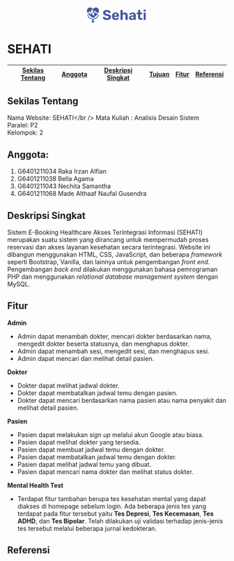 <h6 align="center"><img src="img/LogoSehati.png"></h6>

# SEHATI

[Sekilas Tentang](#sekilas-tentang) | [Anggota](#anggota) | [Deskripsi Singkat](#deskripsi-singkat) | [Tujuan](#tujuan) | [Fitur](#fitur) | [Referensi](#referensi)
:---:|:---:|:---:|:---:|:---:|:---:

## Sekilas Tentang
Nama Website: SEHATI</br />
Mata Kuliah : Analisis Desain Sistem<br />
Paralel: P2<br />
Kelompok: 2<br />

## Anggota:
1. G6401211034 Raka Irzan Alfian<br />
2. G6401211038 Bella Agama<br />
3. G6401211043 Nechita Samantha<br />
4. G6401211068 Made Althaaf Naufal Gusendra<br />

## Deskripsi Singkat
Sistem E-Booking Healthcare Akses Terintegrasi Informasi (SEHATI) merupakan suatu sistem yang dirancang untuk mempermudah proses reservasi dan akses layanan kesehatan secara terintegrasi. Website ini dibangun menggunakan HTML, CSS, JavaScript, dan beberapa *framework* seperti Bootstrap, Vanilla, dan lainnya untuk pengembangan *front end*. Pengembangan *back end* dilakukan menggunakan bahasa pemrograman PHP dan menggunakan *relational database management system* dengan MySQL.

## Fitur

**Admin**
- Admin dapat menambah dokter, mencari dokter berdasarkan nama, mengedit dokter beserta statusnya, dan menghapus dokter.
- Admin dapat menambah sesi, mengedit sesi, dan menghapus sesi.
- Admin dapat mencari dan melihat detail pasien.

**Dokter**
- Dokter dapat melihat jadwal dokter.
- Dokter dapat membatalkan jadwal temu dengan pasien.
- Dokter dapat mencari berdasarkan nama pasien atau nama penyakit dan melihat detail pasien.

**Pasien**
- Pasien dapat melakukan *sign up* melalui akun Google atau biasa.
- Pasien dapat melihat dokter yang tersedia.
- Pasien dapat membuat jadwal temu dengan dokter.
- Pasien dapat membatalkan jadwal temu dengan dokter.
- Pasien dapat melihat jadwal temu yang dibuat.
- Pasien dapat mencari nama dokter dan melihat status dokter.

**Mental Health Test**
- Terdapat fitur tambahan berupa tes kesehatan mental yang dapat diakses di homepage sebelum login. Ada beberapa jenis tes yang terdapat pada fitur tersebut yaitu **Tes Depresi**, **Tes Kecemasan**, **Tes ADHD**, dan **Tes Bipolar**. Telah dilakukan uji validasi terhadap jenis-jenis tes tersebut melalui beberapa jurnal kedokteran. 

## Referensi




